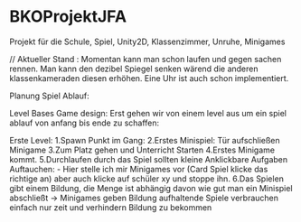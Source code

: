 # BKOProjektJFA
Projekt für die Schule, Spiel, Unity2D, Klassenzimmer, Unruhe, Minigames


// Aktueller Stand :
Momentan kann man schon laufen und gegen sachen rennen.
Man kann den dezibel Spiegel senken wärend die anderen klassenkameraden diesen erhöhen.
Eine Uhr ist auch schon implementiert.


Planung Spiel Ablauf:

Level Bases Game design:
Erst gehen wir von einem level aus um ein spiel ablauf von anfang bis ende zu schaffen:

Erste Level:
 1.Spawn Punkt im Gang:
 2.Erstes Minispiel: Tür aufschließen Minigame
 3.Zum Platz gehen und Unterricht Starten
 4.Erstes Minigame kommt.
 5.Durchlaufen durch das Spiel sollten kleine Anklickbare Aufgaben Auftauchen:
     - Hier stelle ich mir Minigames vor (Card Spiel klicke das richtige an)
       aber auch klicke auf schüler xy und stoppe ihn.
 6.Das Spielen gibt einem Bildung, die Menge ist abhängig davon wie gut man ein Minispiel abschließt
   -> Minigames geben Bildung aufhaltende Spiele verbrauchen einfach nur zeit und verhindern Bildung zu bekommen
 
